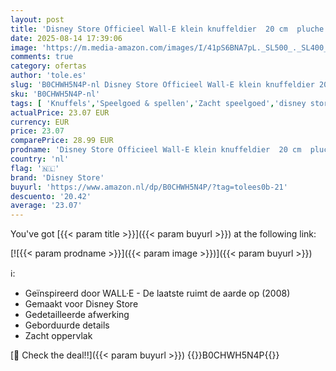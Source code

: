 ```yaml
---
layout: post
title: 'Disney Store Officieel Wall-E klein knuffeldier  20 cm  pluche figuur met geborduurde details  geschikt vanaf de geboorte'
date: 2025-08-14 17:39:06
image: 'https://m.media-amazon.com/images/I/41pS6BNA7pL._SL500_._SL400_.jpg'
comments: true
category: ofertas
author: 'tole.es'
slug: 'B0CHWH5N4P-nl Disney Store Officieel Wall-E klein knuffeldier 20 cm...'
sku: 'B0CHWH5N4P-nl'
tags: [ 'Knuffels','Speelgoed & spellen','Zacht speelgoed','disney store','🇳🇱', ]
actualPrice: 23.07 EUR
currency: EUR
price: 23.07
comparePrice: 28.99 EUR
prodname: 'Disney Store Officieel Wall-E klein knuffeldier  20 cm  pluche figuur met geborduurde details  geschikt vanaf de geboorte'
country: 'nl'
flag: '🇳🇱'
brand: 'Disney Store'
buyurl: 'https://www.amazon.nl/dp/B0CHWH5N4P/?tag=tolees0b-21'
descuento: '20.42'
average: '23.07'
---
```


You've got [{{< param title >}}]({{< param buyurl >}}) at the following link:

[![{{< param prodname >}}]({{< param image >}})]({{< param buyurl >}})

ℹ️:

- Geïnspireerd door WALL·E - De laatste ruimt de aarde op (2008)
- Gemaakt voor Disney Store
- Gedetailleerde afwerking
- Geborduurde details
- Zacht oppervlak

[🛒 Check the deal!!]({{< param buyurl >}})
{{<world>}}B0CHWH5N4P{{</world>}}
